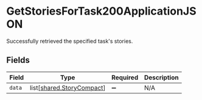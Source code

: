 # GetStoriesForTask200ApplicationJSON

Successfully retrieved the specified task's stories.


## Fields

| Field                                                            | Type                                                             | Required                                                         | Description                                                      |
| ---------------------------------------------------------------- | ---------------------------------------------------------------- | ---------------------------------------------------------------- | ---------------------------------------------------------------- |
| `data`                                                           | list[[shared.StoryCompact](../../models/shared/storycompact.md)] | :heavy_minus_sign:                                               | N/A                                                              |